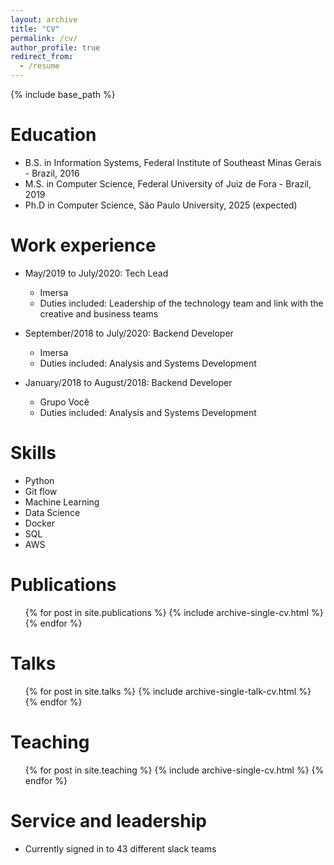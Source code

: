 ```yaml
---
layout: archive
title: "CV"
permalink: /cv/
author_profile: true
redirect_from:
  - /resume
---
```


{% include base_path %}

Education
======
* B.S. in Information Systems, Federal Institute of Southeast Minas Gerais - Brazil, 2016
* M.S. in Computer Science, Federal University of Juiz de Fora - Brazil, 2019
* Ph.D in Computer Science, São Paulo University, 2025 (expected)

Work experience
======

* May/2019 to July/2020: Tech Lead
  * Imersa
  * Duties included: Leadership of the technology team and link with the creative and business teams

* September/2018 to July/2020: Backend Developer
  * Imersa
  * Duties included: Analysis and Systems Development

* January/2018 to August/2018: Backend Developer
  * Grupo Você
  * Duties included: Analysis and Systems Development
  
  
Skills
======
* Python
* Git flow
* Machine Learning
* Data Science
* Docker
* SQL
* AWS

Publications
======
  <ul>{% for post in site.publications %}
    {% include archive-single-cv.html %}
  {% endfor %}</ul>
  
Talks
======
  <ul>{% for post in site.talks %}
    {% include archive-single-talk-cv.html %}
  {% endfor %}</ul>
  
Teaching
======
  <ul>{% for post in site.teaching %}
    {% include archive-single-cv.html %}
  {% endfor %}</ul>
  
Service and leadership
======
* Currently signed in to 43 different slack teams
